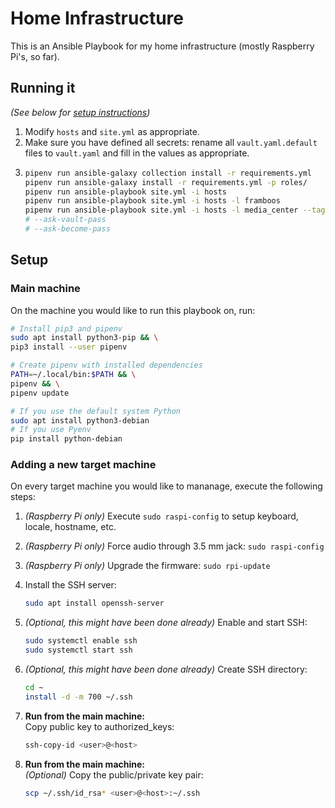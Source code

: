# Home Infrastructure

This is an Ansible Playbook for my home infrastructure (mostly Raspberry Pi's, so far).


## Running it

_(See below for [setup instructions](#setup))_

1. Modify `hosts` and `site.yml` as appropriate.
1. Make sure you have defined all secrets: rename all `vault.yaml.default` files to `vault.yaml` and fill in the values as appropriate.
1. ```sh
   pipenv run ansible-galaxy collection install -r requirements.yml
   pipenv run ansible-galaxy install -r requirements.yml -p roles/
   pipenv run ansible-playbook site.yml -i hosts
   pipenv run ansible-playbook site.yml -i hosts -l framboos
   pipenv run ansible-playbook site.yml -i hosts -l media_center --tags raspotify
   # --ask-vault-pass
   # --ask-become-pass
   ```


## Setup

### Main machine

On the machine you would like to run this playbook on, run:

```sh
# Install pip3 and pipenv
sudo apt install python3-pip && \
pip3 install --user pipenv

# Create pipenv with installed dependencies
PATH=~/.local/bin:$PATH && \
pipenv && \
pipenv update

# If you use the default system Python
sudo apt install python3-debian
# If you use Pyenv
pip install python-debian
```


### Adding a new target machine

On every target machine you would like to mananage, execute the following steps:

1. _(Raspberry Pi only)_ Execute `sudo raspi-config` to setup keyboard, locale, hostname, etc.

1. _(Raspberry Pi only)_ Force audio through 3.5 mm jack: `sudo raspi-config`

1. _(Raspberry Pi only)_ Upgrade the firmware: `sudo rpi-update`

1. Install the SSH server:
   ```sh
   sudo apt install openssh-server
   ```

1. _(Optional, this might have been done already)_ Enable and start SSH:
   ```sh
   sudo systemctl enable ssh
   sudo systemctl start ssh
   ```

1. _(Optional, this might have been done already)_ Create SSH directory:
   ```sh
   cd ~
   install -d -m 700 ~/.ssh
   ```

1. **Run from the main machine:**<br>
   Copy public key to authorized_keys:
   ```sh
   ssh-copy-id <user>@<host>
   ```
   <!-- This is equivalent to: cat ~/.ssh/id_rsa.pub | ssh <user>@<host> 'cat >> .ssh/authorized_keys' -->

1. **Run from the main machine:**<br>
   _(Optional)_ Copy the public/private key pair:
   ```sh
   scp ~/.ssh/id_rsa* <user>@<host>:~/.ssh
   ```
